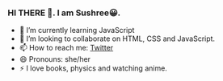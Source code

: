 ### HI THERE 👋. I am Sushree😀.

- 🌱 I’m currently learning JavaScript
- 👯 I’m looking to collaborate on HTML, CSS and JavaScript.
- 📫 How to reach me: [Twitter](https://twitter.com/picodes1)
- 😄 Pronouns: she/her
- ⚡ I love books, physics and watching anime.
